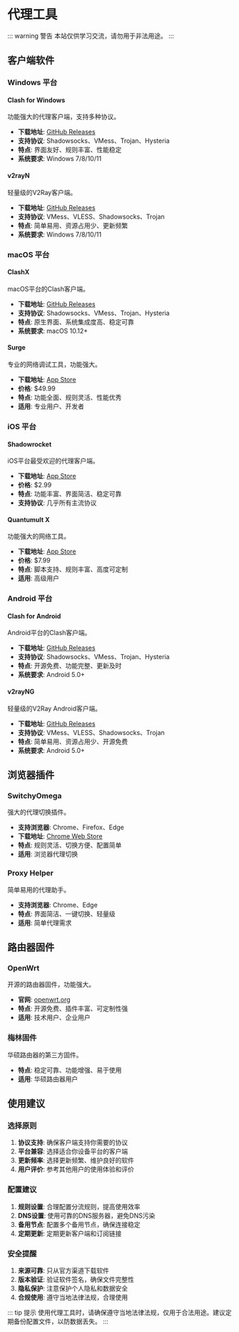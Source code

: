 # 代理工具

::: warning 警告
本站仅供学习交流，请勿用于非法用途。
:::

## 客户端软件

### Windows 平台

#### Clash for Windows
功能强大的代理客户端，支持多种协议。

- **下载地址**: [GitHub Releases](https://github.com/Fndroid/clash_for_windows_pkg/releases)
- **支持协议**: Shadowsocks、VMess、Trojan、Hysteria
- **特点**: 界面友好、规则丰富、性能稳定
- **系统要求**: Windows 7/8/10/11

#### v2rayN
轻量级的V2Ray客户端。

- **下载地址**: [GitHub Releases](https://github.com/2dust/v2rayN/releases)
- **支持协议**: VMess、VLESS、Shadowsocks、Trojan
- **特点**: 简单易用、资源占用少、更新频繁
- **系统要求**: Windows 7/8/10/11

### macOS 平台

#### ClashX
macOS平台的Clash客户端。

- **下载地址**: [GitHub Releases](https://github.com/yichengchen/clashX/releases)
- **支持协议**: Shadowsocks、VMess、Trojan、Hysteria
- **特点**: 原生界面、系统集成度高、稳定可靠
- **系统要求**: macOS 10.12+

#### Surge
专业的网络调试工具，功能强大。

- **下载地址**: [App Store](https://apps.apple.com/app/surge-5/id1442620678)
- **价格**: $49.99
- **特点**: 功能全面、规则灵活、性能优秀
- **适用**: 专业用户、开发者

### iOS 平台

#### Shadowrocket
iOS平台最受欢迎的代理客户端。

- **下载地址**: [App Store](https://apps.apple.com/app/shadowrocket/id932747118)
- **价格**: $2.99
- **特点**: 功能丰富、界面简洁、稳定可靠
- **支持协议**: 几乎所有主流协议

#### Quantumult X
功能强大的网络工具。

- **下载地址**: [App Store](https://apps.apple.com/app/quantumult-x/id1443988620)
- **价格**: $7.99
- **特点**: 脚本支持、规则丰富、高度可定制
- **适用**: 高级用户

### Android 平台

#### Clash for Android
Android平台的Clash客户端。

- **下载地址**: [GitHub Releases](https://github.com/Kr328/ClashForAndroid/releases)
- **支持协议**: Shadowsocks、VMess、Trojan、Hysteria
- **特点**: 开源免费、功能完整、更新及时
- **系统要求**: Android 5.0+

#### v2rayNG
轻量级的V2Ray Android客户端。

- **下载地址**: [GitHub Releases](https://github.com/2dust/v2rayNG/releases)
- **支持协议**: VMess、VLESS、Shadowsocks、Trojan
- **特点**: 简单易用、资源占用少、开源免费
- **系统要求**: Android 5.0+

## 浏览器插件

### SwitchyOmega
强大的代理切换插件。

- **支持浏览器**: Chrome、Firefox、Edge
- **下载地址**: [Chrome Web Store](https://chrome.google.com/webstore/detail/proxy-switchyomega/padekgcemlokbadohgkifijomclgjgif)
- **特点**: 规则灵活、切换方便、配置简单
- **适用**: 浏览器代理切换

### Proxy Helper
简单易用的代理助手。

- **支持浏览器**: Chrome、Edge
- **特点**: 界面简洁、一键切换、轻量级
- **适用**: 简单代理需求

## 路由器固件

### OpenWrt
开源的路由器固件，功能强大。

- **官网**: [openwrt.org](https://openwrt.org)
- **特点**: 开源免费、插件丰富、可定制性强
- **适用**: 技术用户、企业用户

### 梅林固件
华硕路由器的第三方固件。

- **特点**: 稳定可靠、功能增强、易于使用
- **适用**: 华硕路由器用户

## 使用建议

### 选择原则

1. **协议支持**: 确保客户端支持你需要的协议
2. **平台兼容**: 选择适合你设备平台的客户端
3. **更新频率**: 选择更新频繁、维护良好的软件
4. **用户评价**: 参考其他用户的使用体验和评价

### 配置建议

1. **规则设置**: 合理配置分流规则，提高使用效率
2. **DNS设置**: 使用可靠的DNS服务器，避免DNS污染
3. **备用节点**: 配置多个备用节点，确保连接稳定
4. **定期更新**: 定期更新客户端和订阅链接

### 安全提醒

1. **来源可靠**: 只从官方渠道下载软件
2. **版本验证**: 验证软件签名，确保文件完整性
3. **隐私保护**: 注意保护个人隐私和数据安全
4. **合规使用**: 遵守当地法律法规，合理使用

::: tip 提示
使用代理工具时，请确保遵守当地法律法规，仅用于合法用途。建议定期备份配置文件，以防数据丢失。
:::


